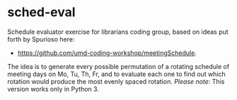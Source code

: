 sched-eval
==========

Schedule evaluator exercise for librarians coding group, based on ideas put forth by Spurioso here: 

* https://github.com/umd-coding-workshop/meetingSchedule.

The idea is to generate every possible permutation of a rotating schedule of meeting days on Mo, Tu, Th, Fr, and to evaluate each one to find out which rotation would produce the most evenly spaced rotation.
_Please note_: This version works only in Python 3.
